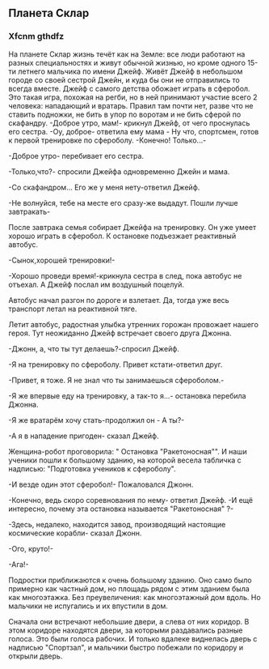 ## Планета Склар
### Xfcnm gthdfz

На планете Склар жизнь течёт как на Земле: все люди работают на разных специальностях и живут обычной жизнью, но кроме одного 15-ти летнего мальчика по имени Джейф. Живёт Джейф в небольшом городе со своей сестрой Джейн, и куда бы они не отправились то всегда вместе. Джейф с самого детства обожает играть в сферобол. Это такая игра, похожая на регби, но в ней принимают участие всего 2 человека: нападающий и вратарь. Правил там почти нет, разве что не ставить подножки, не бить в упор по воротам и не бить сферой по скафандру.
-Доброе утро, мам!- крикнул Джейф, от чего проснулась его сестра.
-Оу, доброе- ответила ему мама - Ну что, спортсмен, готов к первой тренировке по сфероболу. 
-Конечно! Только...-

-Доброе утро- перебивает его сестра.

-Только,что?- спросили Джейфа одновременно Джейн и мама.

-Со скафандром... Его же у меня нету-ответил Джейф.

-Не волнуйся, тебе на месте его сразу-же выдадут. Пошли лучше завтракать-

После завтрака семья собирает Джейфа на тренировку. Он уже умеет хорошо играть в сферобол. К остановке подъезжает реактивный автобус.

-Сынок,хорошей тренировки!-

-Хорошо проведи время!-крикнула сестра в след, пока автобус не отъехал. А Джейф послал им воздушный поцелуй.

Автобус начал разгон по дороге и взлетает. Да, тогда уже весь транспорт летал на реактивной тяге.

Летит автобус, радостная улыбка утренних горожан провожает нашего героя. Тут неожиданно Джейф встречает своего друга Джонна.

-Джонн, а, что ты тут делаешь?-спросил Джейф.

-Я на тренировку по сфероболу. Привет кстати-ответил друг.

-Привет, я тоже. Я не знал что ты занимаешься сфероболом.-

-Я же впервые еду на тренировку, а так-то я...- остановка перебила Джонна.

-Я же вратарём хочу стать-продолжил он - А ты?-

-А я в нападение пригоден- сказал Джейф.

Женщина-робот проговорила: " Остановка "Ракетоносная"". И наши ученики пошли к большому зданию, на которой весела табличка с надписью: "Подготовка учеников к сфероболу".

-И везде один этот сферобол!- Пожаловался Джонн.

-Конечно, ведь скоро соревнования по нему- ответил Джейф. -И ещё интересно, почему эта остановка называется "Ракетоносная" ?-

-Здесь, недалеко, находится завод, производящий настоящие космические корабли- сказал Джонн.

-Ого, круто!-

-Ага!-

Подростки приближаются к очень большому зданию. Оно само было примерно как частный дом, но площадь рядом с этим зданием была как многоэтажка. Без преувеличения: как многоэтажный дом вдоль. Но мальчики не испугались и их впустили в дом.

Сначала они встречают небольшие двери, а слева от них коридор. В этом коридоре находятся двери, за которыми раздавались разные голоса. Это были голоса рабочих. И только вдалеке виднелась дверь с надписью "Спортзал", и мальчики быстро побежали по коридору и открыли дверь.